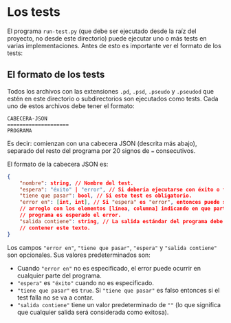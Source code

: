 # Los tests #

El programa `run-test.py` (que debe ser ejecutado desde la raíz del proyecto,
no desde este directorio) puede ejecutar uno o más tests en varias
implementaciones. Antes de esto es importante ver el formato de los tests:

## El formato de los tests ##

Todos los archivos con las extensiones `.pd`, `.psd`, `.pseudo` y `.pseudod`
que estén en este directorio o subdirectorios son ejecutados como tests. Cada
uno de estos archivos debe tener el formato:

```
CABECERA-JSON
====================
PROGRAMA
```

Es decir: comienzan con una cabecera JSON (descrita más abajo), separado del
resto del programa por 20 signos de `=` consecutivos.

El formato de la cabecera JSON es:

```json
{
    "nombre": string, // Nombre del test.
    "espera": "éxito" | "error", // Si debería ejecutarse con éxito o fallar.
    "tiene que pasar": bool, // Si este test es obligatorio.
    "error en": [int, int], // Si "espera" es "error", entonces puede ser un
    // arreglo con los elementos [línea, columna] indicando en que parte del
    // programa es esperado el error.
    "salida contiene": string, // La salida estándar del programa debe
    // contener este texto.
}
```

Los campos `"error en"`, `"tiene que pasar"`, `"espera"` y `"salida contiene"`
son opcionales. Sus valores predeterminados son:

- Cuando `"error en"` no es especificado, el error puede ocurrir en cualquier
  parte del programa.
- `"espera"` es `"éxito"` cuando no es especificado.
- `"tiene que pasar"` es `true`. Si `"tiene que pasar"` es falso entonces si el
  test falla no se va a contar.
- `"salida contiene"` tiene un valor predeterminado de `""` (lo que significa
  que cualquier salida será considerada como exitosa).
